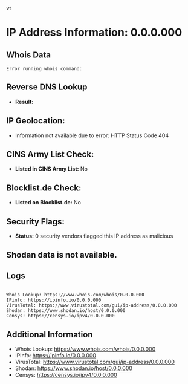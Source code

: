vt
# IP Address Information: 0.0.0.000

## Whois Data
```
Error running whois command: 
```
## Reverse DNS Lookup
- **Result:** 

## IP Geolocation:
- Information not available due to error: HTTP Status Code 404

## CINS Army List Check:
- **Listed in CINS Army List:** 
No

## Blocklist.de Check:
- **Listed on Blocklist.de:** 
No

## Security Flags:
- **Status:** 0 security vendors flagged this IP address as malicious

## Shodan data is not available.

## Logs
```

Whois Lookup: https://www.whois.com/whois/0.0.0.000
IPinfo: https://ipinfo.io/0.0.0.000
VirusTotal: https://www.virustotal.com/gui/ip-address/0.0.0.000
Shodan: https://www.shodan.io/host/0.0.0.000
Censys: https://censys.io/ipv4/0.0.0.000

```
## Additional Information
- Whois Lookup: https://www.whois.com/whois/0.0.0.000
- IPinfo: https://ipinfo.io/0.0.0.000
- VirusTotal: https://www.virustotal.com/gui/ip-address/0.0.0.000
- Shodan: https://www.shodan.io/host/0.0.0.000
- Censys: https://censys.io/ipv4/0.0.0.000

